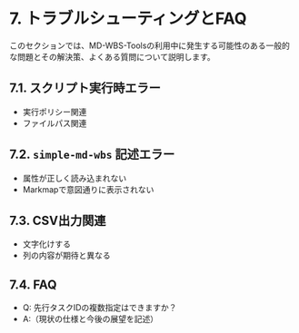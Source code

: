 # 7. トラブルシューティングとFAQ

このセクションでは、MD-WBS-Toolsの利用中に発生する可能性のある一般的な問題とその解決策、よくある質問について説明します。

## 7.1. スクリプト実行時エラー

* 実行ポリシー関連
* ファイルパス関連

## 7.2. `simple-md-wbs` 記述エラー

* 属性が正しく読み込まれない
* Markmapで意図通りに表示されない

## 7.3. CSV出力関連

* 文字化けする
* 列の内容が期待と異なる

## 7.4. FAQ

* Q: 先行タスクIDの複数指定はできますか？
* A:（現状の仕様と今後の展望を記述）
